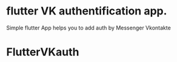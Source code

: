 # flutter VK authentification app.

Simple flutter App helps you to add auth by Messenger Vkontakte

# FlutterVKauth
